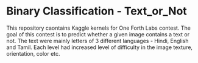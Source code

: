 # Binary Classification - Text_or_Not


This repository caontains Kaggle kernels for One Forth Labs contest.
The goal of this contest is to predict whether a given image contains a text or not. The text were mainly letters of 3 different languages - Hindi, English and Tamil.
Each level had increased level of difficulty in the image texture, orientation, color etc.
